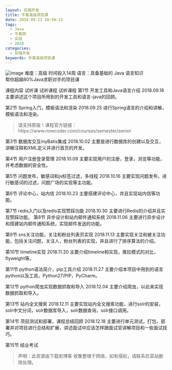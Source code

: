 ```yaml
---
layout: 后端开发
title: 牛客高级项目课
date: 2018-09-23 20:50:13
tags:
  - Java
  - 牛客网
  - 实战
  - 2018
categories:
  - 后端开发
keywords: 牛客高级项目课
---
```

![image](//uploadfiles.nowcoder.com/images/20161224/343_1482544791903_16FF11DA1F3F2E1A875FFEF7E20B8E44)
难度：高级 时间投入14周 语言：具备基础的 Java 语言知识  
帮你超越80%Java求职对手的项目课

课程内容
试听课
试听课程 试听课程 第1节
开发工具和Java语言介绍 2018.09.18
主要讲述这个项目所用到的开发工具和语言-java的回顾。

 第2节
Spring入门，模板语法和渲染 2018.09.25
进行Spring语言的介绍和讲解，模板语法和渲染。

<!-- more -->
<blockquote class="blockquote-center">
请支持原版！课程官方链接：https://www.nowcoder.com/courses/semester/senior</blockquote>
</blockquote>


 第3节
数据库交互myBatis集成 2018.10.02
主要是进行数据库的创建以及交互，讲解注释和XML定义并进行首页的开发。

 第4节
用户注册登录管理 2018.10.09
主要实现用户的注册，登录，浏览等功能，并考虑数据的安全性。

 第5节
问题发布，敏感词和js标签过滤，多线程 2018.10.16
主要实现问题发布，进行敏感词的过滤，问题广场的实现等主功能。

 第6节
评论中心，站内信 2018.10.23
主要搭建评论中心，并且实现站内信等功能。

 第7节
redis入门以及redis实现赞踩功能 2018.10.30
主要进行Redis的介绍并且实现赞踩功能。
第8节
异步设计和站内邮件通知系统 2018.11.06
主要进行异步设计和搭建站内邮件通知系统，实现邮件发送的功能。

 第9节
sns关注功能，关注和粉丝列表页实现 2018.11.13
主要实现关注和被关注功能，包括关注问题，关注人，粉丝列表的实现，并且进行了排序算法的介绍。

 第10节
timeline实现 2018.11.20
主要介绍timeline和实现，推拉模式的对比，flyweight等。

 第11节
python语法简介，pip工具介绍 2018.11.27
主要介绍本项目中用到的语言python以及工具，Python27/PIP，PyCharm。

 第12节
python爬虫实现数据抓取和导入 2018.12.04
主要介绍爬虫，以此来实现数据抓取和导入。

 第13节
站内全文搜索 2018.12.11
主要实现站内全文搜索功能，进行solr的安装，solr中文分词，solr数据库导入，solr数据查询，solr接口调用。

 第14节
项目测试和部署，课程总结回顾 2018.12.18
主要进行单元测试，打包，部署并对项目进行总结和扩展，讲述面试中应该怎样跟面试官讲解项目和一些面试技巧。

 第15节
结业考试

<blockquote class="blockquote-center">声明：此资源由下载街博客 收集整理于网络，如有侵权，请联系巨菜站删除处理。</blockquote>

<div id="jspay" sid="OBPPUuJ4614" style="display:none">OBPPUuJ4614</div>
<script type="text/javascript" src="https://www.fageka.com/j.js"></script>
<script type="text/javascript" src="https://www.fageka.com/f.js" charset="utf-8"></script>
